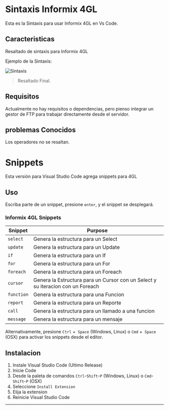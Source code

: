 # Sintaxis Informix 4GL

Esta es la Sintaxis para usar Informix 4GL en Vs Code.

## Caracteristicas

Resaltado de sintaxis para Informix 4GL

Ejemplo de la Sintaxis:

![Sintaxis](https://github.com/INGCRENGIFO/VsCodeInformix4GL/blob/master/images/4gl.png?raw=true)


> Resaltado Final.

## Requisitos

Actualmente no hay requisitos o dependencias, pero pienso integrar un gestor de FTP para trabajar directamente desde el servidor.

## problemas Conocidos

Los operadores no se resaltan.


# Snippets

Esta versión para Visual Studio Code agrega snippets para 4GL

## Uso

Escriba parte de un snippet, presione `enter`, y el snippet se desplegará.

### Informix 4GL Snippets

| Snippet                      | Purpose                    |
|------------------------------|----------------------------|
| `select`                     | Genera la estructura para un Select |
| `update`                     | Genera la estructura para un Update |
| `if`                         | Genera la estructura para un If |
| `for`                        | Genera la estructura para un For |
| `foreach`                    | Genera la estructura para un Foreach |
| `cursor`                     | Genera la Estructura para un Cursor con un Select y su iteracion con un Foreach |
| `function`                   | Genera la estructura para una Funcion |
| `report`                     | Genera la estructura para un Reporte |
| `call`                       | Genera la estructura para un llamado a una funcion |
| `message`                     | Genera la estructura para un mensaje |


Alternativamente, presione `Ctrl` +` Space` (Windows, Linux) o `Cmd` +` Space` (OSX) para activar los snippets desde el editor.

## Instalacion

1. Instale Visual Studio Code (Ultimo Release)
1. Inicie Code
1. Desde la paleta de comandos `Ctrl`-`Shift`-`P` (Windows, Linux) o `Cmd`-`Shift`-`P` (OSX)
1. Seleccione `Install Extension`
1. Elija la extension
1. Reinicie Visual Studio Code


-----------------------------------------------------------------------------------------------------------
